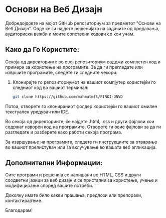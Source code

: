 # Основи на Веб Дизајн

Добредојдовте на мојот GitHub репозиториум за предметот "Основи на Веб Дизајн". Овде ќе ги најдете решенијата на задачите од предавања, аудиториски вежби и моите сопствени кодови со кои учам.

## Како да Го Користите:

Секоја од директориите во овој репозиториум содржи комплетен код и примери за користење на програмите. За да ги прегледате или извршите програмите, следете ги следните чекори:

1. Клонирајте го репозиториумот на вашиот компјутер користејќи го следниот код во вашиот терминал:

   ```bash
   git clone https://github.com/mahmutmft/FINKI-ONVD
   ```
Потоа, отворете го клонираниот фолдер користејќи го вашиот омилен текстуален уредувач или IDE.

Во секоја од директориите, ќе најдете .html, .css и други фајлови кои содржат изворен код на програмите. Отворете ги овие фајлови за да ги разгледате и разберете како работи секоја програма.

За извршување на програмите, следете ги инструкциите за отварање во вашиот прелистувач или за вклучување во вашата веб апликација.

## Дополнителни Информации:

Сите програми и решенија се напишани во HTML, CSS и други соодветни јазици за веб дизајн и се пристапни за користење, учење и модифицирање според вашите потреби.

Доколку имате било какви прашања, предлози или препораки, контактирајтеме.

Благодарам!
